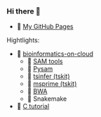### Hi there 👋

- 💬 [My GitHub Pages](https://jingwora.github.io/index.html)

Hightlights:

- 📕 [bioinformatics-on-cloud](https://github.com/jingwora/bioinformatics-on-cloud)
  - 📄 [SAM tools](https://github.com/jingwora/bioinformatics-on-cloud/blob/main/tools/SAMtools/SAMtools_v-01.ipynb)
  - 📄 [Pysam](https://github.com/jingwora/bioinformatics-on-cloud/blob/main/tools/pysam/pysam_v-01.ipynb)
  - 📄 [tsinfer (tskit)](https://github.com/jingwora/bioinformatics-on-cloud/blob/main/tools/tsinfer/Tskit-tsinfer_v-01.ipynb)
  - 📄 [msprime (tskit)](https://github.com/jingwora/bioinformatics-on-cloud/blob/main/tools/msprime/msprime_v-01.ipynb)
  - 📄 [BWA](https://github.com/jingwora/bioinformatics-on-cloud/blob/main/tools/bwa/bwa_v-02-03.ipynb)
  - 📄 Snakemake
- 📕 [C tutorial](https://github.com/jingwora/c_tutorial)


<!--
**jingwora/jingwora** is a ✨ _special_ ✨ repository because its `README.md` (this file) appears on your GitHub profile.

Here are some ideas to get you started:

- 🔭 I’m currently working on ...
- 🌱 I’m currently learning ...
- 👯 I’m looking to collaborate on ...
- 🤔 I’m looking for help with ...
- 💬 Ask me about ...
- 📫 How to reach me: ...
- 😄 Pronouns: ...
- ⚡ Fun fact: ...
-->
